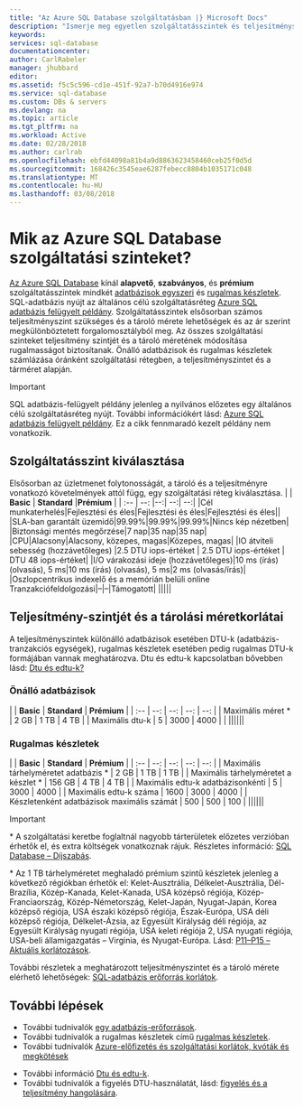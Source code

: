 ```yaml
---
title: "Az Azure SQL Database szolgáltatásban |} Microsoft Docs"
description: "Ismerje meg egyetlen szolgáltatásszintek és teljesítményszintek és tárolási méretek készlet adatbázisok."
keywords: 
services: sql-database
documentationcenter: 
author: CarlRabeler
manager: jhubbard
editor: 
ms.assetid: f5c5c596-cd1e-451f-92a7-b70d4916e974
ms.service: sql-database
ms.custom: DBs & servers
ms.devlang: na
ms.topic: article
ms.tgt_pltfrm: na
ms.workload: Active
ms.date: 02/28/2018
ms.author: carlrab
ms.openlocfilehash: ebfd44098a81b4a9d8863623458460ceb25f0d5d
ms.sourcegitcommit: 168426c3545eae6287febecc8804b1035171c048
ms.translationtype: MT
ms.contentlocale: hu-HU
ms.lasthandoff: 03/08/2018
---
```

# <a name="what-are-azure-sql-database-service-tiers"></a>Mik az Azure SQL Database szolgáltatási szinteket?

[Az Azure SQL Database](sql-database-technical-overview.md) kínál **alapvető**, **szabványos**, és **prémium** szolgáltatásszintek mindkét [adatbázisok egyszeri](sql-database-single-database-resources.md) és [rugalmas készletek](sql-database-elastic-pool.md). SQL-adatbázis nyújt az általános célú szolgáltatásréteg [Azure SQL adatbázis felügyelt példány](sql-database-managed-instance.md#managed-instance-service-tier). Szolgáltatásszintek elsősorban számos teljesítményszint szükséges és a tároló mérete lehetőségek és az ár szerint megkülönböztetett forgalomosztályból meg.  Az összes szolgáltatási szinteket teljesítmény szintjét és a tároló méretének módosítása rugalmasságot biztosítanak.  Önálló adatbázisok és rugalmas készletek számlázása óránként szolgáltatási rétegben, a teljesítményszintet és a tárméret alapján.   

> [!IMPORTANT]
> SQL adatbázis-felügyelt példány jelenleg a nyilvános előzetes egy általános célú szolgáltatásréteg nyújt. További információkért lásd: [Azure SQL adatbázis felügyelt példány](sql-database-managed-instance.md). Ez a cikk fennmaradó kezelt példány nem vonatkozik.

## <a name="choosing-a-service-tier"></a>Szolgáltatásszint kiválasztása

Elsősorban az üzletmenet folytonosságát, a tároló és a teljesítményre vonatkozó követelmények attól függ, egy szolgáltatási réteg kiválasztása.
| | **Basic** | **Standard** |**Prémium**  |
| :-- | --: |--:| --:| --:| 
|Cél munkaterhelés|Fejlesztési és éles|Fejlesztési és éles|Fejlesztési és éles||
|SLA-ban garantált üzemidő|99.99%|99.99%|99.99%|Nincs kép nézetben|
|Biztonsági mentés megőrzése|7 nap|35 nap|35 nap|
|CPU|Alacsony|Alacsony, közepes, magas|Közepes, magas|
|IO átviteli sebesség (hozzávetőleges) |2.5 DTU iops-értéket  | 2.5 DTU iops-értéket | DTU 48 iops-értéket|
|I/O várakozási ideje (hozzávetőleges)|10 ms (írás) (olvasás), 5 ms|10 ms (írás) (olvasás), 5 ms|2 ms (olvasás/írás)|
|Oszlopcentrikus indexelő és a memórián belüli online Tranzakciófeldolgozási|–|–|Támogatott|
|||||

## <a name="performance-level-and-storage-size-limits"></a>Teljesítmény-szintjét és a tárolási méretkorlátai

A teljesítményszintek különálló adatbázisok esetében DTU-k (adatbázis-tranzakciós egységek), rugalmas készletek esetében pedig rugalmas DTU-k formájában vannak meghatározva. Dtu és edtu-k kapcsolatban bővebben lásd: [Dtu és edtu-k?](sql-database-what-is-a-dtu.md)

### <a name="single-databases"></a>Önálló adatbázisok

|  | **Basic** | **Standard** | **Prémium** | 
| :-- | --: | --: | --: | --: |
| Maximális méret * | 2 GB | 1 TB | 4 TB  | 
| Maximális dtu-k | 5 | 3000 | 4000 | |
||||||

### <a name="elastic-pools"></a>Rugalmas készletek

| | **Basic** | **Standard** | **Prémium** | 
| :-- | --: | --: | --: | --: |
| Maximális tárhelyméretet adatbázis *  | 2 GB | 1 TB | 1 TB | 
| Maximális tárhelyméretet a készlet * | 156 GB | 4 TB | 4 TB | 
| Maximális edtu-k adatbázisonkénti | 5 | 3000 | 4000 | 
| Maximális edtu-k száma | 1600 | 3000 | 4000 | 
| Készletenként adatbázisok maximális számát | 500  | 500 | 100 | 
||||||

> [!IMPORTANT]
> \* A szolgáltatási keretbe foglaltnál nagyobb tárterületek előzetes verzióban érhetők el, és extra költségek vonatkoznak rájuk. Részletes információ: [SQL Database – Díjszabás](https://azure.microsoft.com/pricing/details/sql-database/). 
>
> \* Az 1 TB tárhelyméretet meghaladó prémium szintű készletek jelenleg a következő régiókban érhetők el: Kelet-Ausztrália, Délkelet-Ausztrália, Dél-Brazília, Közép-Kanada, Kelet-Kanada, USA középső régiója, Közép-Franciaország, Közép-Németország, Kelet-Japán, Nyugat-Japán, Korea középső régiója, USA északi középső régiója, Észak-Európa, USA déli középső régiója, Délkelet-Ázsia, az Egyesült Királyság déli régiója, az Egyesült Királyság nyugati régiója, USA keleti régiója 2, USA nyugati régiója, USA-beli államigazgatás – Virginia, és Nyugat-Európa. Lásd: [P11–P15 – Aktuális korlátozások](sql-database-resource-limits.md#single-database-limitations-of-p11-and-p15-when-the-maximum-size-greater-than-1-tb).  
> 

További részletek a meghatározott teljesítményszintet és a tároló mérete elérhető lehetőségek: [SQL-adatbázis erőforrás korlátok](sql-database-resource-limits.md).


## <a name="next-steps"></a>További lépések

- További tudnivalók [egy adatbázis-erőforrások](sql-database-single-database-resources.md).
- További tudnivalók a rugalmas készletek című [rugalmas készletek](sql-database-elastic-pool.md).
- További tudnivalók [Azure-előfizetés és szolgáltatási korlátok, kvóták és megkötések](../azure-subscription-service-limits.md)
* További információ [Dtu és edtu-k](sql-database-what-is-a-dtu.md).
* További tudnivalók a figyelés DTU-használatát, lásd: [figyelés és a teljesítmény hangolására](sql-database-troubleshoot-performance.md).

